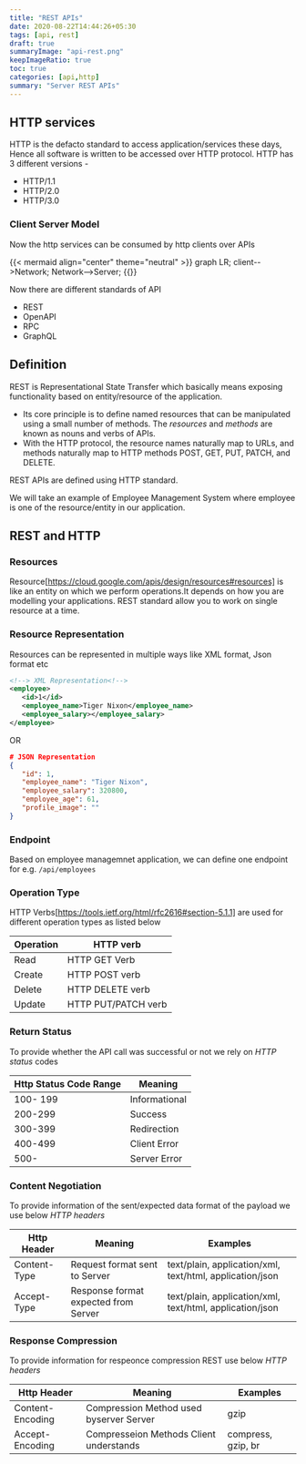 ```yaml
---
title: "REST APIs"
date: 2020-08-22T14:44:26+05:30
tags: [api, rest]
draft: true
summaryImage: "api-rest.png" 
keepImageRatio: true
toc: true
categories: [api,http]
summary: "Server REST APIs"
---
```

## HTTP services
HTTP is the defacto standard to access application/services these days, Hence all software is written to be accessed over HTTP protocol. HTTP has 3 different versions -
- HTTP/1.1
- HTTP/2.0
- HTTP/3.0

### Client Server Model
Now the http services can be consumed by http clients over APIs

{{< mermaid align="center" theme="neutral" >}}
graph LR;
   client-->Network;
   Network-->Server;
{{</mermaid>}}

Now there are different standards of API
- REST
- OpenAPI
- RPC
- GraphQL

## Definition
REST is Representational State Transfer which basically means exposing functionality based on entity/resource of the application.
- Its core principle is to define named resources that can be manipulated using a small number of methods. The *resources* and *methods* are known as nouns and verbs of APIs.
- With the HTTP protocol, the resource names naturally map to URLs, and methods naturally map to HTTP methods POST, GET, PUT, PATCH, and DELETE.

REST APIs are defined using HTTP standard.

We will take an example of Employee Management System where employee is one of the resource/entity in our application.

## REST and HTTP

### __Resources__

Resource[https://cloud.google.com/apis/design/resources#resources] is like an entity on which we perform operations.It depends on how you are modelling your applications.
REST standard allow you to work on single resource at a time.

### __Resource Representation__
Resources can be represented in multiple ways like XML format, Json format etc

```xml
<!--> XML Representation<!-->
<employee>
   <id>1</id>
   <employee_name>Tiger Nixon</employee_name>
   <employee_salary></employee_salary>
</employee>   
```
OR 
```json
# JSON Representation
{
   "id": 1,
   "employee_name": "Tiger Nixon",
   "employee_salary": 320800,
   "employee_age": 61,
   "profile_image": ""
}
```


### __Endpoint__ 
Based on employee managemnet application, we can define one endpoint for e.g. `/api/employees` 

### __Operation Type__ 
HTTP Verbs[https://tools.ietf.org/html/rfc2616#section-5.1.1] are used for different operation types as listed below

|Operation|HTTP verb|
|---------|---------|
|Read     | HTTP GET Verb|
|Create   | HTTP POST verb|
|Delete   | HTTP DELETE verb|
|Update   | HTTP PUT/PATCH verb|

### __Return Status__ 
To provide whether the API call was successful or not we rely on _HTTP status_ codes

|Http Status Code Range|Meaning|
|---------|---------|
|100- 199| Informational|  
|200-299   | Success|
|300-399  | Redirection|
|400-499  | Client Error|
|500-  | Server Error|

### __Content Negotiation__ 
To provide information of the sent/expected data format of the payload we use below *_HTTP headers_* 

|Http Header|Meaning|Examples|
|---------|---------|---------|
|Content-Type   | Request format sent to Server|text/plain, application/xml, text/html, application/json|
|Accept-Type  | Response format expected from Server|text/plain, application/xml, text/html, application/json|

### __Response Compression__ 
To provide information for respeonce compression REST use below _HTTP headers_

|Http Header|Meaning|Examples|
|---------|---------|---------|
|Content-Encoding   | Compression Method used byserver Server|gzip|
|Accept-Encoding  | Compresseion Methods Client understands|compress, gzip, br|


